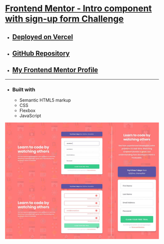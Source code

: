 # [Frontend Mentor - Intro component with sign-up form Challenge](https://www.frontendmentor.io/challenges/intro-component-with-signup-form-5cf91bd49edda32581d28fd1)

- ## [Deployed on Vercel](https://fm-intro-component-with-signup-form-theta.vercel.app/)
- ## [GitHub Repository](https://github.com/panosjapan7/fm-intro-component-with-signup-form)
- ## [My Frontend Mentor Profile](https://www.frontendmentor.io/profile/panosjapan7)
** **
- ### Built with
    - Semantic HTML5 markup
    - CSS
    - Flexbox
    - JavaScript

![Design preview for the FAQ accordion card coding challenge](./design/all-designs.jpg)

